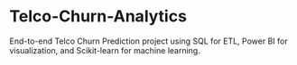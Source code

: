 # Telco-Churn-Analytics
End-to-end Telco Churn Prediction project using SQL for ETL, Power BI for visualization, and Scikit-learn for machine learning.
